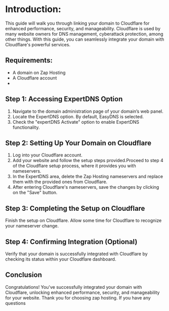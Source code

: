 # Introduction:

This guide will walk you through linking your domain to Cloudflare for enhanced performance, security, and manageability. Cloudflare is used by many website owners for DNS management, cyberattack protection, among other things. With this guide, you can seamlessly integrate your domain with Cloudflare's powerful services.

## Requirements:

- A domain on Zap Hosting
- A Cloudflare account
- 
## Step 1: Accessing ExpertDNS Option

1. Navigate to the domain administration page of your domain’s web panel.
2. Locate the ExpertDNS option. By default, EasyDNS is selected.
3. Check the "expertDNS Activate" option to enable ExpertDNS functionality.

## Step 2: Setting Up Your Domain on Cloudflare

1. Log into your Cloudflare account.
2. Add your website and follow the setup steps provided.Proceed to step 4 of the Cloudflare setup process, where it provides you with nameservers.
3. In the ExpertDNS area, delete the Zap Hosting nameservers and replace them with the provided ones from Cloudflare.
4. After entering Cloudflare's nameservers, save the changes by clicking on the "Save" button.
   
## Step 3: Completing the Setup on Cloudflare

Finish the setup on Cloudflare. Allow some time for Cloudflare to recognize your nameserver change.

## Step 4: Confirming Integration (Optional)

Verify that your domain is successfully integrated with Cloudflare by checking its status within your Cloudflare dashboard.

## Conclusion
Congratulations! You've successfully integrated your domain with Cloudflare, unlocking enhanced performance, security, and manageability for your website. Thank you for choosing zap hosting. If you have any questions
